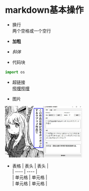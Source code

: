 # markdown基本操作

- 换行  
两个空格或一个空行

- **加粗**

- *斜体*

- 代码块
```python
import os
```

- 超链接  
[哔哩哔哩](https://www.bilibili.com/)

- 图片
<img src="https://github.com/umas2022/auto_trans/blob/main/readme/shot.jpg" width="50%" height="50%">

- 表格
|  表头   | 表头  |  
|  ----  | ----  |  
| 单元格  | 单元格 |  
| 单元格  | 单元格 |  